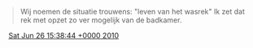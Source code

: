 > Wij noemen de situatie trouwens: "leven van het wasrek" Ik zet dat rek met opzet zo ver mogelijk van de badkamer\.

<img src="../../media/tweet.ico" width="12" /> [Sat Jun 26 15:38:44 +0000 2010](https://twitter.com/DromerDenker/status/17099203096)
